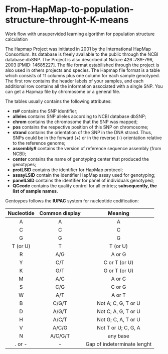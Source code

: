 # From-HapMap-to-population-structure-throught-K-means
Work flow with unsupervided learning algorithm for population structure calculation

The Hapmap Project was initiated in 2001 by the International HapMap Consortium. Its database is freely available to the public through the NCBI database dbSNP. The Project is also described at Nature 426 :789-796, 2003 [PMID: 14685227]. The file format estabilished through the project is also used in others projects and species.
The Hapmap file format is a table which consists of 11 columns plus one column for each sample genotyped. The first row contains the header labels of your samples, and each additional row contains all the information associated with a single SNP. You can get a Hapmap file by chromosome or a general file.

The tables usually contains the following attributes:

- **rs#** contains the SNP identifier;
- **alleles** contains SNP alleles according to NCBI database dbSNP;
- **chrom** contains the chromosome that the SNP was mapped;
- **pos** contains the respective position of this SNP on chromosome;
- **strand** contains the orientation of the SNP in the DNA strand. Thus, SNPs could be in the forward (+) or in the reverse (-) orientation relative to the reference genome;
- **assembly#** contains the version of reference sequence assembly (from NCBI);
- **center** contains the name of genotyping center that produced the genotypes;
- **protLSID** contains the identifier for HapMap protocol;
- **assayLSID** contain the identifier HapMap assay used for genotyping;
- **panelLSID** contains the identifier for panel of individuals genotyped;
- **QCcode** contains the quality control for all entries;
**subsequently, the list of sample names**.

Gentoypes follows the **IUPAC** system for nucleotide codification:

| Nucleotide | Common display | Meaning |
| :---: | :---: | :---: |
| A | A | A |
| C | C | C |
| G | G | G |
| T (or U) | T | T (or U) |
| R | A/G | A or G |
| Y | C/T | C or T (or U) |
| K | G/T | G or T (or U) |
| M | A/C | A or C |
| S | C/G | C or G |
| W | A/T | A or T |
| B | C/G/T | Not A; C, G, T or U |
| D | A/G/T | Not C; A, G, T or U  |
| H | A/C/T | Not G; C, A, T or U  |
| V | A/C/G | Not T or U; C, G, A  |
| N | A/C/G/T | any base |
| . or - | - | Gap of indeterminate lenght |

